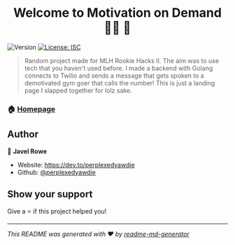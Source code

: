 <h1 align="center">Welcome to Motivation on Demand 🏋️‍♀️ 👋</h1>
<p>
  <img alt="Version" src="https://img.shields.io/badge/version-1.0.0-blue.svg?cacheSeconds=2592000" />
  <a href="#" target="_blank">
    <img alt="License: ISC" src="https://img.shields.io/badge/License-ISC-yellow.svg" />
  </a>
</p>

> Random project made for MLH Rookie Hacks II. The aim was to use tech that you haven't used before. I made a backend with Golang connects to Twilio and sends a message that gets spoken to a demotivated gym goer that calls the number! This is just a landing page I slapped together for lolz sake.

### 🏠 [Homepage](https://www.motivate.me)

## Author

👤 **Javel Rowe**

* Website: https://dev.to/perplexedyawdie
* Github: [@perplexedyawdie](https://github.com/perplexedyawdie)

## Show your support

Give a ⭐️ if this project helped you!

***
_This README was generated with ❤️ by [readme-md-generator](https://github.com/kefranabg/readme-md-generator)_